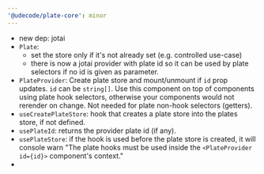 ```yaml
---
'@udecode/plate-core': minor
---
```


- new dep: jotai
- `Plate`:
  - set the store only if it's not already set (e.g. controlled use-case)
  - there is now a jotai provider with plate id so it can be used by plate selectors if no id is given as parameter.
- `PlateProvider`: Create plate store and mount/unmount if `id` prop updates. `id` can be `string[]`. Use this component on top of components using plate hook selectors, otherwise your components would not rerender on change. Not needed for plate non-hook selectors (getters).
- `useCreatePlateStore`: hook that creates a plate store into the plates store, if not defined.
- `usePlateId`: returns the provider plate id (if any).
- `usePlateStore`: if the hook is used before the plate store is created, it will console warn "The plate hooks must be used inside the `<PlateProvider id={id}>` component's context."
- 